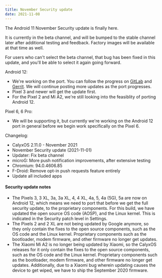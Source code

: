 ```yaml
---
title: November Security update
date: 2021-11-08
---
```


The Android 11 November Security update is finally here.

It is currently in the beta channel, and will be bumped to the stable channel later after additional testing and feedback. Factory images will be available at that time as well.

For users who can't select the beta channel, that bug has been fixed in this update, and you'll be able to select it again going forward.

Android 12:
* We're working on the port. You can follow the progress on [GitLab](https://gitlab.com/groups/CalyxOS/-/epics/28) and [Gerrit](https://review.calyxos.org/q/branch:android12). We will continue posting more updates as the port progresses.
* Pixel 3 and newer will get the update first.
* For the Pixel 2 and Mi A2, we're still looking into the feasiblity of porting Android 12.

Pixel 6, 6 Pro:
* We will be supporting it, but currently we're working on the Android 12 port in general before we begin work specifically on the Pixel 6.

Changelog:
* CalyxOS 2.11.0 - November 2021
* November Security update (2021-11-01)
* Updater: Fix beta channel
* microG: More push notification improvements, after extensive testing
* Chromium: 94.0.4606.85
* F-Droid: Remove opt-in push requests feature entirely
* Update all included apps

<div class="alert alert-info" markdown="0">
<h4>Security update notes</h4>
<ul>
<li>The Pixels 3, 3 XL, 3a, 3a XL, 4, 4 XL, 4a, 5, 4a (5G), 5a are now on Android 12, which means we need to port that before we get the full security update, to the proprietary components. For this build, we have updated the open source OS code (AOSP), and the Linux kernel. This is indicated in the Security patch level in Settings.</li>
<li>The Pixels 2 and 2 XL are not being updated by Google anymore, so they only contain the fixes to the open source components, such as the OS code and the Linux kernel. Proprietary components such as the bootloader, modem firmware, and other firmware no longer get updates.</li>
<li>The Xiaomi Mi A2 is no longer being updated by Xiaomi, so the CalyxOS releases for it only contain the fixes to the open source components, such as the OS code and the Linux kernel. Proprietary components such as the bootloader, modem firmware, and other firmware no longer get updates. Additionally, due to a Xiaomi bug wherein updating causes the device to get wiped, we have to ship the September 2020 firmware.</li>
</ul>
</div>